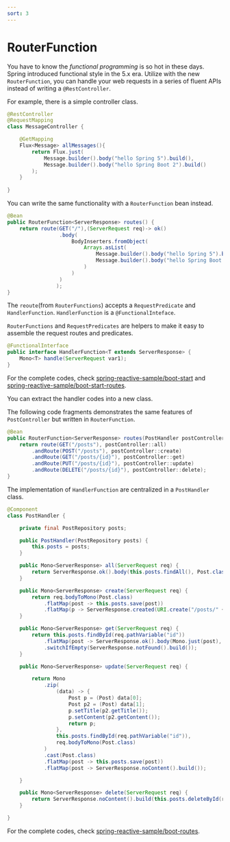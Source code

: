 ```yaml
---
sort: 3
---
```


# RouterFunction

You have to know the *functional programming* is so hot in these days. Spring introduced functional style in the 5.x era.  Utilize with the new `RouterFunction`, you can handle your web requests in a series of fluent APIs instead of writing a  `@RestController`.

For example,  there is a simple controller class.

```java
@RestController
@RequestMapping
class MessageController {

    @GetMapping
    Flux<Message> allMessages(){
        return Flux.just(
            Message.builder().body("hello Spring 5").build(),
            Message.builder().body("hello Spring Boot 2").build()
        );
    }
   
}
```

You can write the same functionality with a  `RouterFunction` bean instead.

```java    
@Bean
public RouterFunction<ServerResponse> routes() {
    return route(GET("/"),(ServerRequest req)-> ok()
                 .body(
                     BodyInserters.fromObject(
                         Arrays.asList(
                             Message.builder().body("hello Spring 5").build(),
                             Message.builder().body("hello Spring Boot 2").build()
                         )
                     )
                 )
                );
}
```

The  `reoute`(from `RouterFunctions`) accepts a `RequestPredicate` and `HandlerFunction`.  `HandlerFunction` is a  `@FunctionalInteface`.

`RouterFunctions` and `RequestPredicates` are helpers to make it easy to assemble the request routes and predicates.

```java
@FunctionalInterface
public interface HandlerFunction<T extends ServerResponse> {
    Mono<T> handle(ServerRequest var1);
}
```

For the complete codes,  check [spring-reactive-sample/boot-start](https://github.com/hantsy/spring-reactive-sample/blob/master/boot-start) and  [spring-reactive-sample/boot-start-routes](https://github.com/hantsy/spring-reactive-sample/blob/master/boot-start-routes).

You can extract the handler codes into a new class.

The following code fragments demonstrates the same features of `PostController`  but written in `RouterFunction`.

```java
@Bean
public RouterFunction<ServerResponse> routes(PostHandler postController) {
    return route(GET("/posts"), postController::all)
        .andRoute(POST("/posts"), postController::create)
        .andRoute(GET("/posts/{id}"), postController::get)
        .andRoute(PUT("/posts/{id}"), postController::update)
        .andRoute(DELETE("/posts/{id}"), postController::delete);
}
```

The implementation of `HandlerFunction` are centralized in a  `PostHandler` class.

```java
@Component
class PostHandler {

    private final PostRepository posts;

    public PostHandler(PostRepository posts) {
        this.posts = posts;
    }

    public Mono<ServerResponse> all(ServerRequest req) {
        return ServerResponse.ok().body(this.posts.findAll(), Post.class);
    }

    public Mono<ServerResponse> create(ServerRequest req) {
        return req.bodyToMono(Post.class)
            .flatMap(post -> this.posts.save(post))
            .flatMap(p -> ServerResponse.created(URI.create("/posts/" + p.getId())).build());
    }

    public Mono<ServerResponse> get(ServerRequest req) {
        return this.posts.findById(req.pathVariable("id"))
            .flatMap(post -> ServerResponse.ok().body(Mono.just(post), Post.class))
            .switchIfEmpty(ServerResponse.notFound().build());
    }

    public Mono<ServerResponse> update(ServerRequest req) {

        return Mono
            .zip(
                (data) -> {
                    Post p = (Post) data[0];
                    Post p2 = (Post) data[1];
                    p.setTitle(p2.getTitle());
                    p.setContent(p2.getContent());
                    return p;
                },
                this.posts.findById(req.pathVariable("id")),
                req.bodyToMono(Post.class)
            )
            .cast(Post.class)
            .flatMap(post -> this.posts.save(post))
            .flatMap(post -> ServerResponse.noContent().build());

    }

    public Mono<ServerResponse> delete(ServerRequest req) {
        return ServerResponse.noContent().build(this.posts.deleteById(req.pathVariable("id")));
    }

}
```

For the complete codes,  check  [spring-reactive-sample/boot-routes](https://github.com/hantsy/spring-reactive-sample/blob/master/boot-routes).